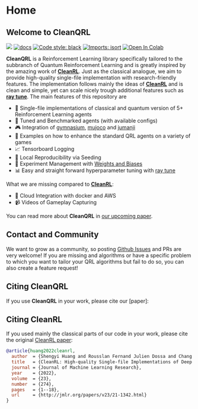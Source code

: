 # Home

## Welcome to CleanQRL


[<img src="https://img.shields.io/badge/license-MIT-blue">](https://github.com/georgkruse/cleanqrl?tab=License-1-ov-file)
[![docs](https://img.shields.io/github/deployments/vwxyzjn/cleanrl/Production?label=docs&logo=vercel)](https://georgkruse.github.io/cleanqrl-docs/)
[![Code style: black](https://img.shields.io/badge/code%20style-black-000000.svg)](https://github.com/psf/black)
[![Imports: isort](https://img.shields.io/badge/%20imports-isort-%231674b1?style=flat&labelColor=ef8336)](https://pycqa.github.io/isort/)
[![Open In Colab]()]()


**CleanQRL** is a Reinforcement Learning library specifically tailored to the subbranch of Quantum Reinforcement Learning and is greatly inspired by the amazing work of **[CleanRL](https://github.com/vwxyzjn/cleanrl)**. Just as the classical analogue, we aim to provide high-quality single-file implementation with research-friendly features. The implementation follows mainly the ideas of **[CleanRL](https://github.com/vwxyzjn/cleanrl)** and is clean and simple, yet can scale nicely trough additional features such as **[ray tune](https://docs.ray.io/en/latest/tune/index.html)**. The main features of this repository are


* 📜 Single-file implementations of classical and quantum version of 5+ Reinforcement Learning agents 
* 💾 Tuned and Benchmarked agents (with available configs)
* 🎮 Integration of [gymnasium](https://gymnasium.farama.org/), [mujoco](https://www.gymlibrary.dev/environments/mujoco/index.html) and [jumanji](https://github.com/instadeepai/jumanji)
* 📘 Examples on how to enhance the standard QRL agents on a variety of games
* 📈 Tensorboard Logging
* 🌱 Local Reproducibility via Seeding
* 🧫 Experiment Management with [Weights and Biases](https://wandb.ai/site)
* 📊 Easy and straight forward hyperparameter tuning with [ray tune](https://docs.ray.io/en/latest/tune/index.html)

What we are missing compared to **[CleanRL](https://github.com/vwxyzjn/cleanrl)**:

* 💸 Cloud Integration with docker and AWS 
* 📹 Videos of Gameplay Capturing


You can read more about **CleanQRL** in [our upcoming paper]().

## Contact and Community

We want to grow as a community, so posting [Github Issues](https://github.com/georgkruse/cleanqrl/issues) and PRs are very welcome! If you are missing and algorithms or have a specific problem to which you want to tailor your QRL algorithms but fail to do so, you can also create a feature request!

## Citing CleanQRL

If you use **CleanQRL** in your work, please cite our [paper]:


## Citing CleanRL

If you used mainly the classical parts of our code in your work, please cite the original [CleanRL paper](https://www.jmlr.org/papers/v23/21-1342.html):

```bibtex
@article{huang2022cleanrl,
  author  = {Shengyi Huang and Rousslan Fernand Julien Dossa and Chang Ye and Jeff Braga and Dipam Chakraborty and Kinal Mehta and João G.M. Araújo},
  title   = {CleanRL: High-quality Single-file Implementations of Deep Reinforcement Learning Algorithms},
  journal = {Journal of Machine Learning Research},
  year    = {2022},
  volume  = {23},
  number  = {274},
  pages   = {1--18},
  url     = {http://jmlr.org/papers/v23/21-1342.html}
}
```